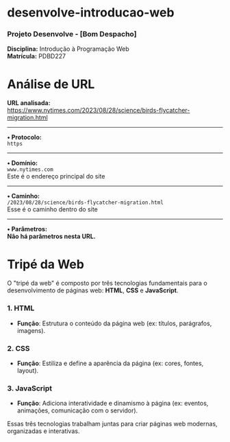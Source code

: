 # desenvolve-introducao-web

### Projeto Desenvolve - [Bom Despacho]

**Disciplina:** Introdução à Programação Web  
**Matrícula:** PDBD227

  # Análise de URL

**URL analisada:**  
https://www.nytimes.com/2023/08/28/science/birds-flycatcher-migration.html

---

**• Protocolo:**  
`https`  


---

**• Domínio:**  
`www.nytimes.com`  
Este é o endereço principal do site 

---

**• Caminho:**  
`/2023/08/28/science/birds-flycatcher-migration.html`  
Esse é o caminho dentro do site

---

**• Parâmetros:**  
**Não há parâmetros nesta URL.**  

# Tripé da Web

O "tripé da web" é composto por três tecnologias fundamentais para o desenvolvimento de páginas web: **HTML**, **CSS** e **JavaScript**.

### 1. HTML
- **Função**: Estrutura o conteúdo da página web (ex: títulos, parágrafos, imagens).
  
### 2. CSS
- **Função**: Estiliza e define a aparência da página (ex: cores, fontes, layout).

### 3. JavaScript
- **Função**: Adiciona interatividade e dinamismo à página (ex: eventos, animações, comunicação com o servidor).

Essas três tecnologias trabalham juntas para criar páginas web modernas, organizadas e interativas.

